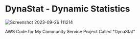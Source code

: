 # DynaStat - Dynamic Statistics

![Screenshot 2023-09-26 111214](https://github.com/daniel-nikolaev/DynaStat/assets/69330641/3825595d-b95c-44d0-af02-49f5d4247d7e)

AWS Code for My Community Service Project Called "DynaStat"
